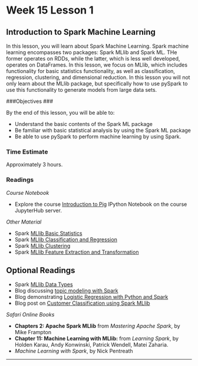 # Week 15 Lesson 1 #
## Introduction to Spark Machine Learning ##

In this lesson, you will learn about Spark Machine Learning. Spark
machine learning encompasses two packages: Spark MLlib and Spark ML. THe
former operates on RDDs, while the latter, which is less well developed,
operates on DataFrames. In this lesson, we focus on MLlib, which
includes functionality for basic statistics functionality, as well as
classification, regression, clustering, and dimensional reduction. In this
lesson you will not only learn about the MLlib package, but specifically
how to use pySpark to use this functionality to generate models from
large data sets.


###Objectives ###

By the end of this lesson, you will be able to:

- Understand the basic contents of the Spark ML package
- Be familiar with basic statistical analysis by using the Spark ML package
- Be able to use pySpark to perform machine learning by using Spark.

### Time Estimate ###

Approximately 3 hours.

### Readings ####

_Course Notebook_

- Explore the course [Introduction to Pig][l3nb]
IPython Notebook on the course JupyterHub server.

_Other Material_

- Spark [MLlib Basic Statistics][mbs]
- Spark [MLlib Classification and Regression][mcr]
- Spark [MLlib Clustering][mc]
- Spark [MLlib Feature Extraction and Transformation][mfet]

## Optional Readings ##

- Spark [MLlib Data Types][mdt]
- Blog discussing [topic modeling with Spark][stm]
- Blog demonstrating [Logistic Regression with Python and Spark][blrps]
- Blog post on [Customer Classification using Spark MLlib][bscc]

_Safari Online Books_

- **Chapters 2: Apache Spark MLlib** from _Mastering Apache Spark_, by Mike Frampton
- **Chapter 11: Machine Learning with MLlib:** from _Learning Spark_, by Holden Karau, 
Andy Konwinski, Patrick Wendell, Matei Zaharia.
- _Machine Learning with Spark_, by Nick Pentreath

-----

[l3nb]: notebooks/sparkmllib.ipynb

[mcr]: https://spark.apache.org/docs/latest/mllib-classification-regression.html
[mc]: https://spark.apache.org/docs/latest/mllib-clustering.html
[mfet]: https://spark.apache.org/docs/latest/mllib-feature-extraction.html

[blrps]: https://www.codementor.io/spark/tutorial/spark-mllib-logistic-regression
[stm]: https://databricks.com/blog/2015/09/22/large-scale-topic-modeling-improvements-to-lda-on-spark.html
[bscc]: https://www.mapr.com/blog/classifying-customers-mllib-and-spark

[mdt]: https://spark.apache.org/docs/latest/mllib-data-types.html
[mbs]: https://spark.apache.org/docs/latest/mllib-statistics.html
